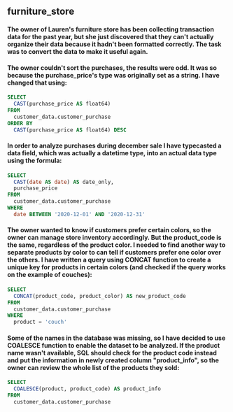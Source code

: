 ## furniture_store
#### The owner of Lauren's furniture store has been collecting transaction data for the past year, but she just discovered that they can't actually organize their data because it hadn't been formatted correctly. The task was to convert the data to make it useful again.

#### The owner couldn't sort the purchases, the results were odd. It was so because the purchase_price's type was originally set as a string. I have changed that using:

```SQL
SELECT 
  CAST(purchase_price AS float64)
FROM 
  customer_data.customer_purchase
ORDER BY 
  CAST(purchase_price AS float64) DESC 
```
#### In order to analyze purchases during december sale I have typecasted a data field, which was actually a datetime type, into an actual data type using the formula:


```SQL
SELECT 
  CAST(date AS date) AS date_only,
  purchase_price
FROM 
  customer_data.customer_purchase
WHERE 
  date BETWEEN '2020-12-01' AND '2020-12-31'
```

#### The owner wanted to know if customers prefer certain colors, so the owner can manage store inventory accordingly. But the product_code is the same, regardless of the product color. I needed to find another way to separate products by color to can tell if customers prefer one color over the others. I have written a query using CONCAT function to create a unique key for products in certain colors (and checked if the query works on the example of couches):

```SQL
SELECT 
  CONCAT(product_code, product_color) AS new_product_code
FROM 
  customer_data.customer_purchase
WHERE 
  product = 'couch'
```
#### Some of the names in the database was missing, so I have decided to use COALESCE function to enable the dataset to be analyzed. If the product name wasn't available, SQL should check for the product code instead and put the information in newly created column "product_info", so the owner can review the whole list of the products they sold:

```SQL
SELECT 
  COALESCE(product, product_code) AS product_info
FROM 
  customer_data.customer_purchase
```
